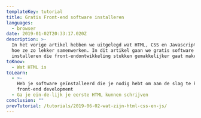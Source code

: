 ```yaml
---
templateKey: tutorial
title: Gratis Front-end software installeren
languages:
  - browser
date: 2019-01-02T20:33:17.020Z
description: >-
  In het vorige artikel hebben we uitgelegd wat HTML, CSS en Javascript zijn, en
  hoe ze zo lekker samenwerken. In dit artikel gaan we gratis software
  installeren die front-endontwikkeling stukken gemakkelijker gaat maken.
toKnow:
  - Wat HTML is
toLearn:
  - >-
    Heb je software geïnstalleerd die je nodig hebt om aan de slag te kunnen met
    front-end development
  - Ga je ein-de-lijk je eerste HTML kunnen schrijven
conclusion: ""
prevTutorial: /tutorials/2019-06-02-wat-zijn-html-css-en-js/
---
```


<text-pagepart title="Browsers: Chrome en/of Firefox" text="Browsers zijn op zich best wel een beetje essentieel om websites te kunnen bezoeken, zoals je hopelijk al wel weet. Wat je misschien nog níet weet, is dat ze ook heel belangrijk zijn om websites te kunnen ontwikkelen. De ene browser is echter de andere niet, en het is aan te raden dat je Chrome of Firefox installeert, of het liefst allebei. [Chrome download je hier](https://www.google.com/intl/nl/chrome/), en [hier kun je Firefox downloaden](https://www.mozilla.org/nl/firefox/new/).{{newline}}{{newline}}Zowel Chrome als Firefox zijn zogenaamde evergreen browsers; ze updaten zichzelf. Zo weet je zeker dat je altijd de meest recente versie van een browser voor je neus hebt, met de meest recente functionaliteit.{{newline}}{{newline}}{{newline}}{{newline}}## DevTools; een kijkje achter de schermen{{newline}}{{newline}}De DevTools, of de _Ontwikkelaarshulpmiddelen_ in goed Nederlands, worden je beste vrienden. Je kunt ze onder andere gebruiken om:{{newline}}{{newline}}* De broncode van je pagina te bekijken en aan te passen,{{newline}}* Te kijken welke CSS-regels van toepassing zijn op een element, en die regels meteen aanpassen, en om{{newline}}* (Fout)meldingen uit Javascript te lezen.{{newline}}{{newline}}Dat is nog lang, láng niet alles, en we komen er later nog zeker op terug welke features je allemaal gaan helpen met webdevelopment. Voor nu mag je even zelf rondklikken als je wilt. In Firefox open je de DevTools door in je menu naar `Extra > Webontwikkelaar > Hulpmiddelen in-/uitschakelen` te gaan, in Chrome is dat `Weergave > Ontwikkelaar > Ontwikkelaarstools`. Makkelijker is om ergens met rechtermuisknop te klikken, en dan `(Element) inspecteren` te kiezen.{{newline}}{{newline}}Dit geldt voor OSX in het Nederlands, als je een ander OS of andere taal gebruikt zijn die stappen uiteraard wat anders, maar daar kom je wel uit. Leer dan ook meteen even de sneltoetsen uit je hoofd, dat is nóg makkelijker - en geloof me, je gaat ze veel gebruiken."></text-pagepart>

<image-pagepart image="/public/img/screenshot-2019-06-02-at-21.41.12.png" alt="Ontwikkelaarshulpmiddelen" title="undefined" caption="undefined"></image-pagepart>

<note-pagepart title="undefined" text="(Protip: zet standaard je DevTools open op een apart scherm, dan lijkt het alsof je weet wat je doet)"></note-pagepart>

<text-pagepart title="undefined" text="## Waarom geen Internet Explorer of Edge?{{newline}}{{newline}}Wat Kryptoniet is voor Superman, is Internet Explorer voor iedereen die het internet een warm hart toedraagt. Internet Explorer wordt niet meer doorontwikkeld, waardoor het een onveilige, verouderde browser is. Hierdoor werken features die al lang ondersteund worden door ongeveer alle andere browsers niet of niet zoals verwacht. Daarnaast zijn de DevTools die erin zitten veel minder krachtig dan in Chrome of Firefox. Internetten met IE is een beetje als met je skelter op de A2 gaan rijden: niet heel veilig, en iedereen moet zich aan jou aanpassen. In webdevelopment vertaalt zich dat in extra ontwikkeltijd en extra code die je CSS en Javascript zodanig aanpast dat opa Internet Explorer het ook nog snapt.{{newline}}{{newline}}Edge is de opvolger van IE, stukken moderner en stukken beter, maar nog steeds, tja… raar. Sommige moderne technieken worden perfect ondersteund maar andere, redelijk basisfunctionaliteiten gewoon helemaal niet, zonder dat daar iets van een logica in zit. Dat is iets waar je in grote projecten misschien rekening mee moet houden, maar wat voor nu vooral heel veel frustratie gaat veroorzaken. Voor nu spreken we af dat de dingen die we gaan bouwen sowieso werken in de laatste versies van Chrome, Firefox en Safari, waarschijnlijk in Edge en met een beetje geluk in Internet Explorer."></text-pagepart>

<text-pagepart title="Gratis code editor: Visual Studio Code" text="In principe kun je HTML-, CSS- en Javascriptbestanden maken met elke willekeurige tekstverwerker, zelfs Kladblok. In principe. In principe kun je ook een potje sambal leegdrinken door een rietje of naakt radslagen maken op de versafdeling van je vaste supermarkt, maar echt aan te raden is het niet.{{newline}}{{newline}}In deze tutorials gaan we gebruikmaken van Visual Studio Code. Die editor is gratis, uitgebreid maar niet complex, en beschikbaar voor [Mac](https://code.visualstudio.com/docs/setup/mac), [Windows](https://code.visualstudio.com/docs/setup/windows) en [Linux](https://code.visualstudio.com/docs/setup/linux)."></text-pagepart>

<image-pagepart image="/public/img/screenshot-2019-06-02-at-21.52.46.png" alt="Een stukje CSS in VSCode. Verschillende kleuren zorgen voor meer overzicht in je code." title="undefined" caption="Een stukje CSS in VSCode. Verschillende kleuren zorgen voor meer overzicht in je code."></image-pagepart>

<text-pagepart title="undefined" text="Visual Studio Code kun je qua functionaliteit uitbreiden door plugins te downloaden, maar dat is (voor nu) niet nodig."></text-pagepart>

<text-pagepart title="Eh, is dit alles?" text="Ja, voor nu wel. Voor de volgende stap is dit alles wat je nodig hebt:{{newline}}{{newline}}* Chrome en/of Firefox{{newline}}* VSCode{{newline}}* Een goed humeur"></text-pagepart>

<text-pagepart title="In de volgende stap" text="* Gaan we dieper in op semantiek{{newline}}* Ga je je eerste HTML schrijven!"></text-pagepart>

